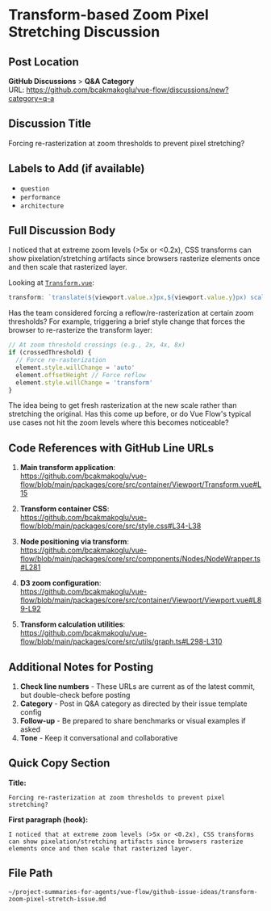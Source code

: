 # Transform-based Zoom Pixel Stretching Discussion

## Post Location
**GitHub Discussions** > **Q&A Category**  
URL: https://github.com/bcakmakoglu/vue-flow/discussions/new?category=q-a

## Discussion Title
Forcing re-rasterization at zoom thresholds to prevent pixel stretching?

## Labels to Add (if available)
- `question`
- `performance`
- `architecture`

## Full Discussion Body

I noticed that at extreme zoom levels (>5x or <0.2x), CSS transforms can show pixelation/stretching artifacts since browsers rasterize elements once and then scale that rasterized layer.

Looking at [`Transform.vue`](https://github.com/bcakmakoglu/vue-flow/blob/main/packages/core/src/container/Viewport/Transform.vue#L15):

```typescript
transform: `translate(${viewport.value.x}px,${viewport.value.y}px) scale(${viewport.value.zoom})`
```

Has the team considered forcing a reflow/re-rasterization at certain zoom thresholds? For example, triggering a brief style change that forces the browser to re-rasterize the transform layer:

```typescript
// At zoom threshold crossings (e.g., 2x, 4x, 8x)
if (crossedThreshold) {
  // Force re-rasterization
  element.style.willChange = 'auto'
  element.offsetHeight // Force reflow
  element.style.willChange = 'transform'
}
```

The idea being to get fresh rasterization at the new scale rather than stretching the original. Has this come up before, or do Vue Flow's typical use cases not hit the zoom levels where this becomes noticeable?

## Code References with GitHub Line URLs

1. **Main transform application**:  
   https://github.com/bcakmakoglu/vue-flow/blob/main/packages/core/src/container/Viewport/Transform.vue#L15

2. **Transform container CSS**:  
   https://github.com/bcakmakoglu/vue-flow/blob/main/packages/core/src/style.css#L34-L38

3. **Node positioning via transform**:  
   https://github.com/bcakmakoglu/vue-flow/blob/main/packages/core/src/components/Nodes/NodeWrapper.ts#L281

4. **D3 zoom configuration**:  
   https://github.com/bcakmakoglu/vue-flow/blob/main/packages/core/src/container/Viewport/Viewport.vue#L89-L92

5. **Transform calculation utilities**:  
   https://github.com/bcakmakoglu/vue-flow/blob/main/packages/core/src/utils/graph.ts#L298-L310

## Additional Notes for Posting

1. **Check line numbers** - These URLs are current as of the latest commit, but double-check before posting
2. **Category** - Post in Q&A category as directed by their issue template config
3. **Follow-up** - Be prepared to share benchmarks or visual examples if asked
4. **Tone** - Keep it conversational and collaborative

## Quick Copy Section

**Title:**
```
Forcing re-rasterization at zoom thresholds to prevent pixel stretching?
```

**First paragraph (hook):**
```
I noticed that at extreme zoom levels (>5x or <0.2x), CSS transforms can show pixelation/stretching artifacts since browsers rasterize elements once and then scale that rasterized layer.
```

## File Path
`~/project-summaries-for-agents/vue-flow/github-issue-ideas/transform-zoom-pixel-stretch-issue.md`